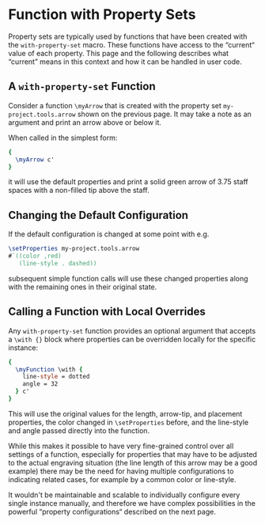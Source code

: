 # Function with Property Sets

Property sets are typically used by functions that have been created with the
`with-property-set` macro. These functions have access to the “current“ value of
each property. This page and the following describes what “current” means in
this context and how it can be handled in user code.

## A `with-property-set` Function

Consider a function `\myArrow` that is created with the property set
`my-project.tools.arrow` shown on the previous page. It may take a note as an
argument and print an arrow above or below it.

When called in the simplest form:

```lilypond
{
  \myArrow c'
}
```

it will use the default properties and print a solid green arrow of 3.75 staff
spaces with a non-filled tip above the staff.

## Changing the Default Configuration

If the default configuration is changed at some point with e.g.

```lilypond
\setProperties my-project.tools.arrow
#`((color ,red)
   (line-style . dashed))
```

subsequent simple function calls will use these changed properties along with
the remaining ones in their original state.

## Calling a Function with Local Overrides

Any `with-property-set` function provides an optional argument that accepts a
`\with {}` block where properties can be overridden locally for the specific
instance:

```lilypond
{
  \myFunction \with {
    line-style = dotted
    angle = 32
  } c'
}
```

This will use the original values for the length, arrow-tip, and placement
properties, the color changed in `\setProperties` before, and the line-style and
angle passed directly into the function.

While this makes it possible to have very fine-grained control over all settings of a function, especially for properties that may have to be adjusted to the actual engraving situation (the line length of this arrow may be a good example) there may be the need for having multiple configurations to indicating related cases, for example by a common color or line-style.

It wouldn't be maintainable and scalable to individually configure every single
instance manually, and therefore we have complex possibilities in the powerful
“property configurations“ described on the next page.
